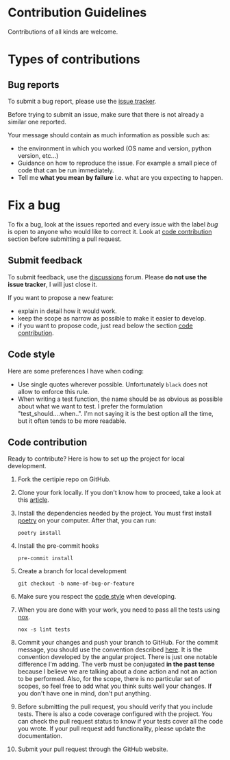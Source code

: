 # Contribution Guidelines

Contributions of all kinds are welcome.

# Types of contributions

## Bug reports

To submit a bug report, please use the [issue tracker](https://github.com/lewoudar/certipie/issues).

Before trying to submit an issue, make sure that there is not already a similar one reported.

Your message should contain as much information as possible such as:

- the environment in which you worked (OS name and version, python version, etc...)
- Guidance on how to reproduce the issue. For example a small piece of code that can be run immediately.
- Tell me **what you mean by failure** i.e. what are you expecting to happen.

# Fix a bug

To fix a bug, look at the issues reported and every issue with the label *bug* is open to anyone who would like to
correct it. Look at [code contribution](#code-contribution) section before submitting a pull request.

## Submit feedback

To submit feedback, use the [discussions](https://github.com/lewoudar/certipie/discussions) forum. Please **do not use
the issue tracker**, I will just close it.

If you want to propose a new feature:

- explain in detail how it would work.
- keep the scope as narrow as possible to make it easier to develop.
- if you want to propose code, just read below the section [code contribution](#code-contribution).

## Code style

Here are some preferences I have when coding:

- Use single quotes wherever possible. Unfortunately `black` does not allow to enforce this rule.
- When writing a test function, the name should be as obvious as possible about what we want to test. I prefer the
  formulation "test_should..<expectation>..when..<condition>". I'm not saying it is the best option all the time, but it
  often tends to be more readable.

## Code contribution

Ready to contribute? Here is how to set up the project for local development.

1. Fork the certipie repo on GitHub.

2. Clone your fork locally. If you don't know how to proceed, take a look at
   this [article](https://help.github.com/en/articles/fork-a-repo).

3. Install the dependencies needed by the project. You must first install [poetry](https://python-poetry.org/docs/) on
   your computer. After that, you can run:
    ```shell
    poetry install
    ```

4. Install the pre-commit hooks
   ```shell
   pre-commit install
   ```

5. Create a branch for local development
    ```shell
    git checkout -b name-of-bug-or-feature
    ```

6. Make sure you respect the [code style](#code-style) when developing.

7. When you are done with your work, you need to pass all the tests using [nox](https://nox.thea.codes/en/stable/).
    ```shell
    nox -s lint tests
    ```

8. Commit your changes and push your branch to GitHub. For the commit message, you should use the convention described
   [here](https://medium.com/@menuka/writing-meaningful-git-commit-messages-a62756b65c81). It is the convention
   developed by the angular project. There is just one notable difference I'm adding. The verb must be conjugated **in
   the past tense** because I believe we are talking about a done action and not an action to be performed. Also, for
   the scope, there is no particular set of scopes, so feel free to add what you think suits well your changes. If you
   don't have one in mind, don't put anything.

9. Before submitting the pull request, you should verify that you include tests. There is also a code coverage
   configured with the project. You can check the pull request status to know if your tests cover all the code you
   wrote. If your pull request add functionality, please update the documentation.

10. Submit your pull request through the GitHub website.
